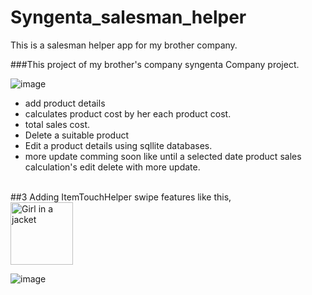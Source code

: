 # Syngenta_salesman_helper
This is a salesman helper app for my brother company. <br/> 

###This project of my brother's company syngenta Company project.<br/>

![image](https://user-images.githubusercontent.com/61331272/82148439-f8bdb800-9875-11ea-9525-523c4299c516.png)


- add product details
- calculates  product cost by her each product cost.
- total sales cost.
- Delete a suitable product
- Edit a product details using sqllite databases.
- more update comming soon like until a selected date product sales calculation's edit delete with more update. 
<br/>
##3 Adding ItemTouchHelper swipe features like this, <br/>
<img src="https://user-images.githubusercontent.com/61331272/82250508-68fb3500-996d-11ea-913a-34314fa13ce2.png" alt="Girl in a jacket" width="100" height="100">

![image]()

